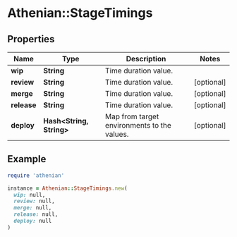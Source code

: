# Athenian::StageTimings

## Properties

| Name | Type | Description | Notes |
| ---- | ---- | ----------- | ----- |
| **wip** | **String** | Time duration value. |  |
| **review** | **String** | Time duration value. | [optional] |
| **merge** | **String** | Time duration value. | [optional] |
| **release** | **String** | Time duration value. | [optional] |
| **deploy** | **Hash&lt;String, String&gt;** | Map from target environments to the values. | [optional] |

## Example

```ruby
require 'athenian'

instance = Athenian::StageTimings.new(
  wip: null,
  review: null,
  merge: null,
  release: null,
  deploy: null
)
```

